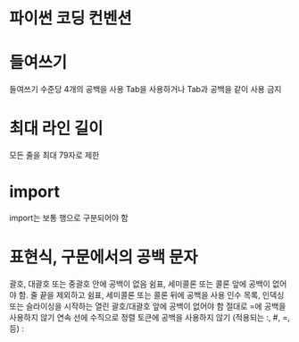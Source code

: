 # 파이썬 코딩 컨벤션

# 들여쓰기
들여쓰기 수준당 4개의 공백을 사용
Tab을 사용하거나 Tab과 공백을 같이 사용 금지

# 최대 라인 길이
모든 줄을 최대 79자로 제한

# import
import는 보통 행으로 구분되어야 함

# 표현식, 구문에서의 공백 문자

괄호, 대괄호 또는 중괄호 안에 공백이 없음
쉼표, 세미콜론 또는 콜론 앞에 공백이 없어야 함. 줄 끝을 제외하고 쉼표, 세미콜론 또는 콜론 뒤에 공백을 사용
인수 목록, 인덱싱 또는 슬라이싱을 시작하는 열린 괄호/대괄호 앞에 공백이 없어야 함
절대로 =에 공백을 사용하지 않기
연속 선에 수직으로 정렬 토큰에 공백을 사용하지 않기 (적용되는 :, #, =, 등) :
